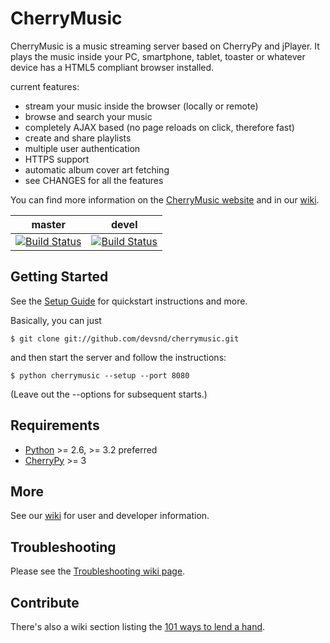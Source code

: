 CherryMusic
===========

CherryMusic is a music streaming server based on CherryPy and jPlayer.
It plays the music inside your PC, smartphone, tablet, toaster or whatever 
device has a HTML5 compliant browser installed.


current features:

  - stream your music inside the browser (locally or remote)
  - browse and search your music
  - completely AJAX based (no page reloads on click, therefore fast)
  - create and share playlists
  - multiple user authentication
  - HTTPS support
  - automatic album cover art fetching
  - see CHANGES for all the features
  
You can find more information on the [CherryMusic website](http://www.fomori.org/cherrymusic)
and in our [wiki](https://github.com/devsnd/cherrymusic/wiki).

master | devel
--- | --- 
[![Build Status](https://travis-ci.org/devsnd/cherrymusic.png?branch=master)](https://travis-ci.org/devsnd/cherrymusic) | [![Build Status](https://travis-ci.org/devsnd/cherrymusic.png?branch=devel)](https://travis-ci.org/devsnd/cherrymusic)
 


Getting Started
---------------

See the [Setup Guide](https://github.com/devsnd/cherrymusic/wiki/Setup-Guide) for quickstart instructions and more.

Basically, you can just 

    $ git clone git://github.com/devsnd/cherrymusic.git

and then start the server and follow the instructions:

    $ python cherrymusic --setup --port 8080
    
(Leave out the --options for subsequent starts.)


Requirements
------------
* [Python](http://python.org/download/releases/) >= 2.6, >= 3.2 preferred
* [CherryPy](http://www.cherrypy.org) >= 3


More
----

See our [wiki](https://github.com/devsnd/cherrymusic/wiki) for user and developer information.


Troubleshooting
---------------

Please see the [Troubleshooting wiki page](https://github.com/devsnd/cherrymusic/wiki/Setup-Guide#wiki-troubleshooting).


Contribute
----------

There's also a wiki section listing the 
[101 ways to lend a hand](https://github.com/devsnd/cherrymusic/wiki/Contribute).

